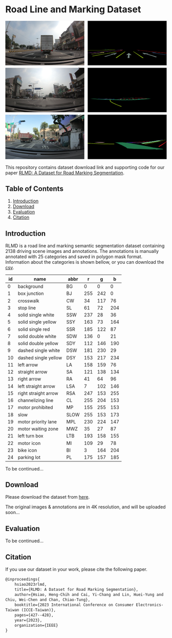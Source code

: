 # Road Line and Marking Dataset

![image](https://github.com/stu9113611/RLMD/blob/main/teaser.png)

This repository contains dataset download link and supporting code for our paper [RLMD: A Dataset for Road Marking Segmentation](https://ieeexplore.ieee.org/document/10226935).

## Table of Contents
1. [Introduction](#introduction)
1. [Download](#download)
1. [Evaluation](#evaluation)
1. [Citation](#citation)

## Introduction

RLMD is a road line and marking semantic segmentation dataset containing 2138 driving scene images and annotations. The annotations is manually annotated with 25 categories and saved in polygon mask format. Information about the categories is shown bellow, or you can download the [csv](https://github.com/stu9113611/RLMD/blob/main/classes.csv).

|id |name                |abbr|r  |g  |b  |
|---|--------------------|----|---|---|---|
|0  |background          |BG  |0  |0  |0  |
|1  |box junction        |BJ  |255|242|0  |
|2  |crosswalk           |CW  |34 |117|76 |
|3  |stop line           |SL  |61 |72 |204|
|4  |solid single white  |SSW |237|28 |36 |
|5  |solid single yellow |SSY |163|73 |164|
|6  |solid single red    |SSR |185|122|87 |
|7  |solid double white  |SDW |136|0  |21 |
|8  |solid double yellow |SDY |112|146|190|
|9  |dashed single white |DSW |181|230|29 |
|10 |dashed single yellow|DSY |153|217|234|
|11 |left arrow          |LA  |158|159|76 |
|12 |straight arrow      |SA  |121|138|134|
|13 |right arrow         |RA  |41 |64 |96 |
|14 |left straight arrow |LSA |7  |102|146|
|15 |right straight arrow|RSA |247|153|255|
|16 |channelizing line   |CL  |255|204|153|
|17 |motor prohibited    |MP  |155|255|153|
|18 |slow                |SLOW|255|153|173|
|19 |motor priority lane |MPL |230|224|147|
|20 |motor waiting zone  |MWZ |35 |27 |87 |
|21 |left turn box       |LTB |193|158|155|
|22 |motor icon          |MI  |109|29 |78 |
|23 |bike icon           |BI  |3  |164|204|
|24 |parking lot         |PL  |175|157|185|

To be continued...


## Download

Please download the dataset from [here](https://drive.google.com/drive/folders/18-Lnz2MaPQWSOJ8aK1ikkwXLLdjImYOA?usp=sharing).

The original images & annotations are in 4K resolution, and will be uploaded soon...

## Evaluation

To be continued...


## Citation

If you use our dataset in your work, please cite the following paper.
```
@inproceedings{
    hsiao2023rlmd,
    title={RLMD: A Dataset for Road Marking Segmentation},
    author={Hsiao, Heng-Chih and Cai, Yi-Chang and Lin, Huei-Yung and Chiu, Wei-Chen and Chan, Chiao-Tung},
    booktitle={2023 International Conference on Consumer Electronics-Taiwan (ICCE-Taiwan)},
    pages={427--428},
    year={2023},
    organization={IEEE}
}
```
